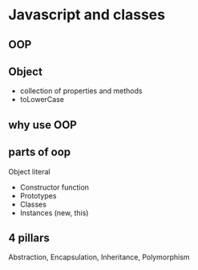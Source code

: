 # Javascript and classes

## OOP

## Object 
- collection of properties and methods
- toLowerCase

## why use OOP

## parts of oop
Object literal

- Constructor function
- Prototypes
- Classes 
- Instances (new, this)

## 4 pillars
Abstraction,
Encapsulation,
Inheritance,
Polymorphism